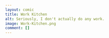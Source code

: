 ```yaml
---
layout: comic
title: Work Kitchen
alt: Seriously, I don't actually do any work.
image: Work-Kitchen.png
comment: []
---
```

